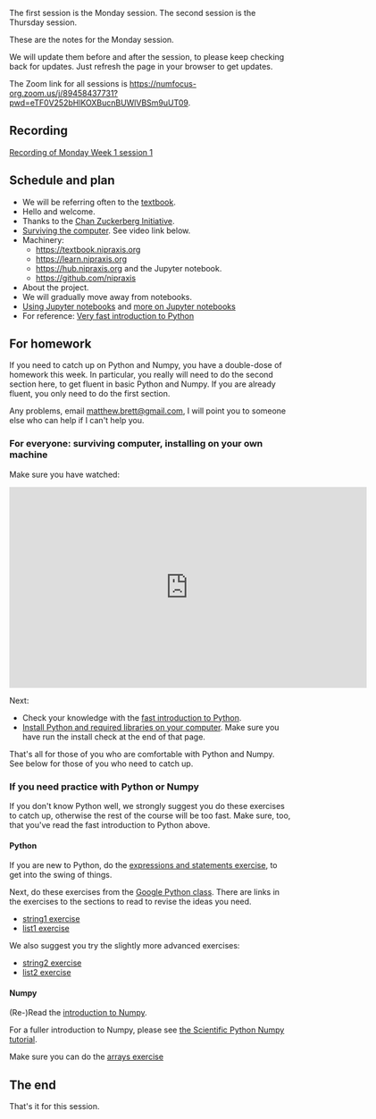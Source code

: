 The first session is the Monday session. The second session is the Thursday
session.

These are the notes for the Monday session.

We will update them before and after the session, to please keep checking back
for updates.  Just refresh the page in your browser to get updates.

The Zoom link for all sessions is
<https://numfocus-org.zoom.us/j/89458437731?pwd=eTF0V252bHlKOXBucnBUWlVBSm9uUT09>.

## Recording

[Recording of Monday Week 1 session
1](https://numfocus-org.zoom.us/rec/share/nxcgD4PGsc-RI3QdTAiR2GBU1xkMrB5CPmf-sPSC52FSqTkXW7T55CPH1gS7lSSZ.PINmaKGVNAmPXOi-)

## Schedule and plan

- We will be referring often to the [textbook](https://textbook.nipraxis.org).
- Hello and welcome.
- Thanks to the [Chan Zuckerberg
  Initiative](https://chanzuckerberg.com/eoss/proposals/strengthening-community-and-code-foundations-for-brain-imaging/).
- [Surviving the
  computer](https://textbook.nipraxis.org/surviving_computers.html).  See video link below.
- Machinery:
    - <https://textbook.nipraxis.org>
    - <https://learn.nipraxis.org>
    - <https://hub.nipraxis.org> and the Jupyter notebook.
    - <https://github.com/nipraxis>
- About the project.
- We will gradually move away from notebooks.
- [Using Jupyter notebooks](https://textbook.nipraxis.org/using_jupyter.html)
  and [more on Jupyter
  notebooks](https://textbook.nipraxis.org/more_on_jupyter.html)
- For reference: [Very fast introduction to
  Python](https://textbook.nipraxis.org/introducing_python.html)


## For homework

If you need to catch up on Python and Numpy, you have a double-dose of
homework this week. In particular, you really will need to do the second
section here, to get fluent in basic Python and Numpy.  If you are already fluent, you only need to do the first section.

Any problems, email <matthew.brett@gmail.com>, I will point you to someone else
who can help if I can't help you.

### For everyone: surviving computer, installing on your own machine

Make sure you have watched:

<iframe title="Surviving the computer" src="https://player.vimeo.com/video/693542789?h=63ccfc6dfa" width="640" height="360" frameborder="0" allowfullscreen></iframe>

Next:

* Check your knowledge with the [fast introduction to
  Python](https://textbook.nipraxis.org/brisk_python.html).
* [Install Python and required libraries on your
  computer](https://textbook.nipraxis.org/installation.html).  Make sure you
  have run the install check at the end of that page.

That's all for those of you who are comfortable with Python and Numpy. See below for those of you who need to catch up.

### If you need practice with Python or Numpy

If you don't know Python well, we strongly suggest you do these exercises to
catch up, otherwise the rest of the course will be too fast.  Make sure, too, that you've read the fast introduction to Python above.

#### Python

If you are new to Python, do the [expressions and statements
exercise](https://hub.nipraxis.org/hub/user-redirect/git-pull?repo=https%3A//github.com/uob-cfd/exprs_states&subPath=exprs_states.ipynb),
to get into the swing of things.

Next, do these exercises from the [Google Python
class](https://developers.google.com/edu/python/).  There are links in the
exercises to the sections to read to revise the ideas you need.

- [string1
  exercise](https://hub.nipraxis.org/hub/user-redirect/git-pull?repo=https%3A//github.com/nipraxis/google_string1&subPath=string1.ipynb)
- [list1
  exercise](https://hub.nipraxis.org/hub/user-redirect/git-pull?repo=https%3A//github.com/nipraxis/google_list1&subPath=list1.ipynb)

We also suggest you try the slightly more advanced exercises:

- [string2
  exercise](https://hub.nipraxis.org/hub/user-redirect/git-pull?repo=https%3A//github.com/nipraxis/google_string2&subPath=string2.ipynb)
- [list2
  exercise](https://hub.nipraxis.org/hub/user-redirect/git-pull?repo=https%3A//github.com/nipraxis/google_list2&subPath=list2.ipynb)

#### Numpy

(Re-)Read the [introduction to
Numpy](https://textbook.nipraxis.org/numpy_intro.html).

For a fuller introduction to Numpy, please see [the Scientific Python Numpy tutorial](https://lectures.scientific-python.org/intro/numpy/index.html).

Make sure you can do the [arrays
exercise](https://hub.nipraxis.org/hub/user-redirect/git-pull?repo=https%3A//github.com/nipraxis/arrays&subPath=arrays.ipynb)

## The end

That's it for this session.
